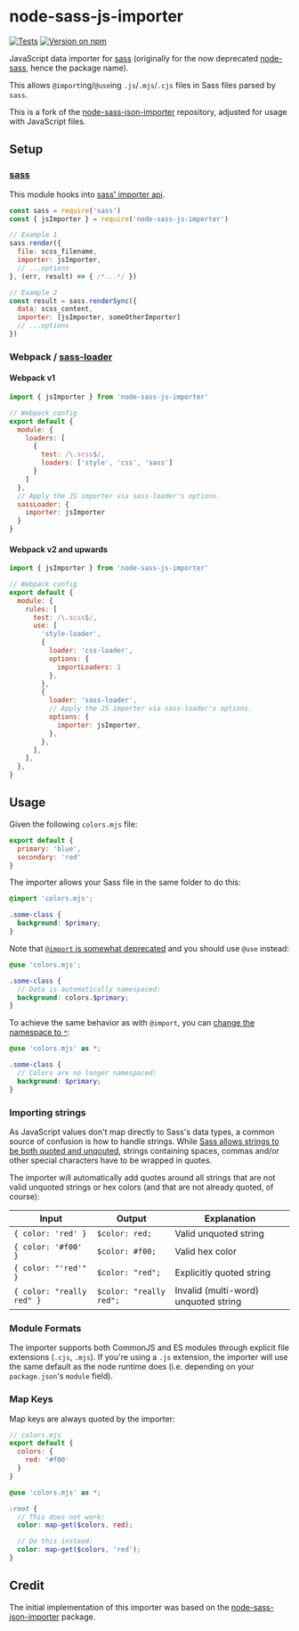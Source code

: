# node-sass-js-importer

[![Tests](https://img.shields.io/github/actions/workflow/status/loilo/node-sass-js-importer/test.yml?label=tests)](https://github.com/loilo/node-sass-js-importer/actions)
[![Version on npm](https://img.shields.io/npm/v/node-sass-js-importer)](https://www.npmjs.com/package/node-sass-js-importer)

JavaScript data importer for [sass](https://github.com/sass/sass) (originally for the now deprecated [node-sass](https://github.com/sass/node-sass), hence the package name).

This allows `@import`ing/`@use`ing `.js`/`.mjs`/`.cjs` files in Sass files parsed by `sass`.

This is a fork of the [node-sass-json-importer](https://github.com/Updater/node-sass-json-importer) repository, adjusted for usage with JavaScript files.

## Setup

### [sass](https://github.com/sass/sass)

This module hooks into [sass' importer api](https://sass-lang.com/documentation/js-api#importer).

<!-- prettier-ignore -->
```javascript
const sass = require('sass')
const { jsImporter } = require('node-sass-js-importer')

// Example 1
sass.render({
  file: scss_filename,
  importer: jsImporter,
  // ...options
}, (err, result) => { /*...*/ })

// Example 2
const result = sass.renderSync({
  data: scss_content,
  importer: [jsImporter, someOtherImporter]
  // ...options
})
```

### Webpack / [sass-loader](https://github.com/jtangelder/sass-loader)

#### Webpack v1

```javascript
import { jsImporter } from 'node-sass-js-importer'

// Webpack config
export default {
  module: {
    loaders: [
      {
        test: /\.scss$/,
        loaders: ['style', 'css', 'sass']
      }
    ]
  },
  // Apply the JS importer via sass-loader's options.
  sassLoader: {
    importer: jsImporter
  }
}
```

#### Webpack v2 and upwards

```javascript
import { jsImporter } from 'node-sass-js-importer'

// Webpack config
export default {
  module: {
    rules: [
      test: /\.scss$/,
      use: [
        'style-loader',
        {
          loader: 'css-loader',
          options: {
            importLoaders: 1
          },
        },
        {
          loader: 'sass-loader',
          // Apply the JS importer via sass-loader's options.
          options: {
            importer: jsImporter,
          },
        },
      ],
    ],
  },
}
```

## Usage

Given the following `colors.mjs` file:

```js
export default {
  primary: 'blue',
  secondary: 'red'
}
```

The importer allows your Sass file in the same folder to do this:

```scss
@import 'colors.mjs';

.some-class {
  background: $primary;
}
```

Note that [`@import` is somewhat deprecated](https://sass-lang.com/documentation/at-rules/import) and you should use `@use` instead:

```scss
@use 'colors.mjs';

.some-class {
  // Data is automatically namespaced:
  background: colors.$primary;
}
```

To achieve the same behavior as with `@import`, you can [change the namespace to `*`](https://sass-lang.com/documentation/at-rules/use#choosing-a-namespace):

```scss
@use 'colors.mjs' as *;

.some-class {
  // Colors are no longer namespaced:
  background: $primary;
}
```

### Importing strings

As JavaScript values don't map directly to Sass's data types, a common source of confusion is how to handle strings. While [Sass allows strings to be both quoted and unqouted](https://sass-lang.com/documentation/values/strings#unquoted), strings containing spaces, commas and/or other special characters have to be wrapped in quotes.

The importer will automatically add quotes around all strings that are not valid unquoted strings or hex colors (and that are not already quoted, of course):

<!-- prettier-ignore -->
Input | Output | Explanation
-|-|-
`{ color: 'red' }` | `$color: red;` | Valid unquoted string
`{ color: '#f00' }` | `$color: #f00;` | Valid hex color
`{ color: "'red'" }` | `$color: "red";` | Explicitly quoted string
`{ color: "really red" }` | `$color: "really red";` | Invalid (multi-word) unquoted string

### Module Formats

The importer supports both CommonJS and ES modules through explicit file extensions (`.cjs`, `.mjs`). If you're using a `.js` extension, the importer will use the same default as the node runtime does (i.e. depending on your `package.json`'s `module` field).

### Map Keys

Map keys are always quoted by the importer:

```js
// colors.mjs
export default {
  colors: {
    red: '#f00'
  }
}
```

```scss
@use 'colors.mjs' as *;

:root {
  // This does not work:
  color: map-get($colors, red);

  // Do this instead:
  color: map-get($colors, 'red');
}
```

## Credit

The initial implementation of this importer was based on the [node-sass-json-importer](https://github.com/Updater/node-sass-json-importer) package.
